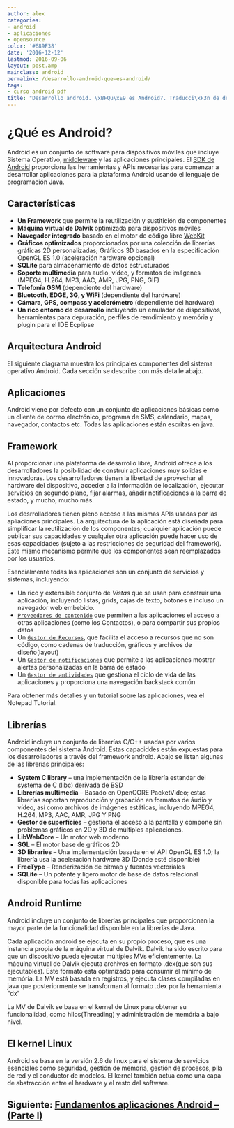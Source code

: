 ```yaml
---
author: alex
categories:
- android
- aplicaciones
- opensource
color: '#689F38'
date: '2016-12-12'
lastmod: 2016-09-06
layout: post.amp
mainclass: android
permalink: /desarrollo-android-que-es-android/
tags:
- curso android pdf
title: "Desarrollo android. \xBFQu\xE9 es Android?. Traducci\xF3n de developer.android.com"
---
```


# ¿Qué es Android?

Android es un conjunto de software para dispositivos móviles que incluye Sistema Operatívo, [middleware](http://es.wikipedia.org/wiki/Middleware) y las aplicaciones principales. El [SDK de Android](http://developer.android.com/sdk/index.html) proporciona las herramientas y APIs necesarias para comenzar a desarrollar aplicaciones para la plataforma Android usando el lenguaje de programación Java.

<!--more--><!--ad-->

## Características

* **Un Framework** que permite la reutilización y sustitición de componentes
* **Máquina virtual de Dalvik** optimizada para dispositivos móviles
* **Navegador integrado** basado en el motor de código libre [WebKit](http://webkit.org/)
* **Gráficos optimizados** proporcionados por una colección de librerías gráficas 2D personalizadas; Gráficos 3D basados en la especificación OpenGL ES 1.0 (aceleración hardware opcional)
* **SQLite** para almacenamiento de datos estructurados
* **Soporte multimedia** para audio, vídeo, y formatos de imágenes (MPEG4, H.264, MP3, AAC, AMR, JPG, PNG, GIF)
* **Telefonía GSM** (dependiente del hardware)
* **Bluetooth, EDGE, 3G, y WiFi** (dependiente del hardware)
* **Cámara, GPS, compass y acelerómetro** (dependiente del hardware)
* **Un rico entorno de desarrollo** incluyendo un emulador de dispositivos, herramientas para depuración, perfiles de remdimiento y memória y plugin para el IDE Ecplipse

## Arquitectura Android

El siguiente diagrama muestra los principales componentes del sistema operatívo Android.  Cada sección se describe con más detalle abajo.

<figure>
    <amp-img on="tap:lightbox1" role="button" tabindex="0" layout="responsive" width="512" height="368" src="https://lh4.googleusercontent.com/_IlK2pNFFgGM/TahoYPof5pI/AAAAAAAAAbA/uX4dBYbzVbA/system-architecture.jpg" alt="Android System Architecture"></amp-img>
</figure>

## Aplicaciones

Android viene por defecto con un conjunto de aplicaciones básicas como un cliente de correo electrónico, programa de SMS, calendario, mapas, navegador, contactos etc. Todas las aplicaciones están escritas en java.


## Framework

Al proporcionar una plataforma de desarrollo libre, Android ofrece a los desarrolladores la posibilidad de construir aplicaciones muy solidas e innovadoras. Los desarrolladores tienen la libertad de aprovechar el hardware del dispositivo, acceder a la información de localización, ejecutar servícios en segundo plano, fijar alarmas, añadir notificaciones a la barra de estado, y mucho, mucho más.

Los desrrolladores tienen pleno acceso a las mismas APIs usadas por las apliaciones principales.  La arquitectura de la aplicación está diseñada para simplificar la reutilización de los componentes; cualquier aplicación puede publicar sus capacidades y cualquier otra aplicación puede hacer uso de esas capacidades (sujeto a las restricciones de seguridad del framework).  Este mismo mecanismo permite que los componentes sean reemplazados por los usuarios.

Esencialmente todas las aplicaciones son un conjunto de servicios y sistemas, incluyendo:

*   Un rico y extensible conjunto de _Vistas_ que se usan para construir una aplicación, incluyendo listas, grids, cajas de texto, botones e incluso un navegador web embebido.
*   [`Proveedores de contenido`](/programacion-android-proveedores-de/) que permiten a las aplicaciones el acceso a otras aplicaciones (como los Contactos), o para compartir sus propios datos
*   Un [`Gestor de Recursos`](/programacion-android-recursos/), que facilita el acceso a recursos que no son código, como cadenas de traducción, gráficos y archivos de diseño(layout)
*   Un [`Gestor de notificaciones`](/programacion-android-interfaz-grafica_11/) que permite a las aplicaciones mostrar alertas personalizadas en la barra de estado
*   Un [`Gestor de antividades`](/programacion-android-trabajar-con/) que gestiona el ciclo de vida de las aplicaciones y proporciona una navegación backstack común

Para obtener más detalles y un tutorial sobre las aplicaciones, vea el Notepad Tutorial.

## Librerías

Android incluye un conjunto de librerías C/C++ usadas por varios componentes del sistema Android. Estas capaciddes están expuestas para los desarrolladores a través del framework android. Abajo se listan algunas de las librerías principales:

*   **System C library** – una implementación de la librería estandar del systema de C (libc) derivada de BSD
*   **Librerías multimedia** – Basado en OpenCORE PacketVideo; estas librerías soportan reproducción y grabación en formatos de áudio y vídeo, así como archivos de imágenes estáticas, incluyendo MPEG4, H.264, MP3, AAC, AMR, JPG Y PNG
*   **Gestor de superfícies** – gestiona el acceso a la pantalla y compone sin problemas gráficos en 2D y 3D de múltiples aplicaciones.
*   **LibWebCore** – Un motor web moderno
*   **SGL** – El motor base de gráficos 2D
*   **3D libraries** – Una implementación basada en el API OpenGL ES 1.0; la librería usa la aceleración hardware 3D (Donde esté disponible)
*   **FreeType** – Renderización de bitmap y fuentes vectoriales
*   **SQLite** – Un potente y ligero motor de base de datos relacional disponible para todas las aplicaciones

## Android Runtime

Android incluye un conjunto de librerías principales que proporcionan la mayor parte de la funcionalidad disponible en la librerías de Java.

Cada aplicación android se ejecuta en su propio proceso, que es una instancia propia de la máquina virtual de Dalvik. Dalvik ha sido escrito para que un dispositivo pueda ejecutar múltiples MVs eficientemente. La máquina virtual de Dalvik ejecuta archivos en formato .dex(que son sus ejecutables). Este formato está optimizado para consumir el mínimo de memória. La MV está basada en registros, y ejecuta clases compiladas en java que posteriormente se transforman al formato .dex por la herramienta "dx"

La MV de Dalvik se basa en el kernel de Linux para obtener su funcionalidad, como hilos(Threading) y administración de memória a bajo nivel.

## El kernel Linux

Android se basa en la versión 2.6 de linux para el sistema de servícios esenciales como seguridad, gestión de memoria, gestión de procesos, pila de red y el conductor de modelos.  El kernel también actua como una capa de abstracción entre el hardware y el resto del software.

## Siguiente: [Fundamentos aplicaciones Android – (Parte I)][1]

 [1]: https://elbauldelprogramador.com/fundamentos-aplicaciones-android-parte/
